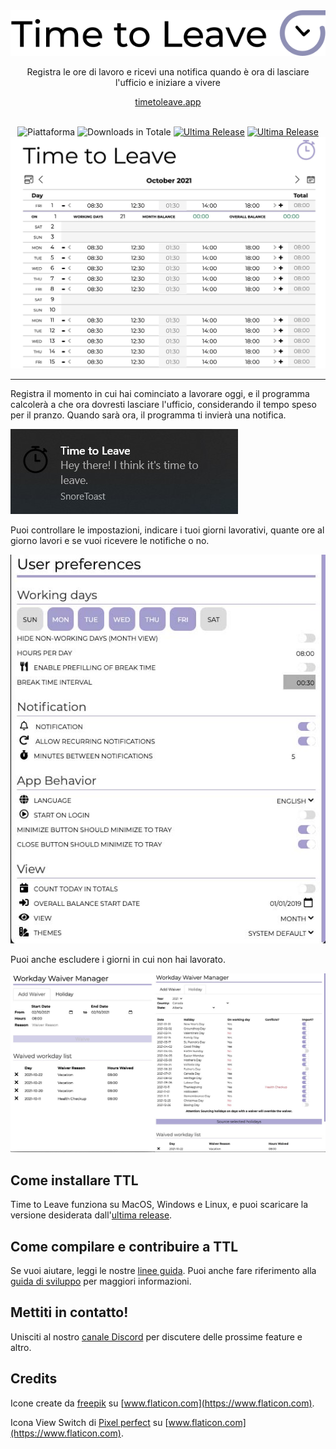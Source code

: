 <div align="center">
  <img src="../assets/timetoleave.png" alt="Time to Leave Logo">

  <p>Registra le ore di lavoro e ricevi una notifica quando è ora di lasciare l'ufficio e iniziare a vivere</p>

[timetoleave.app](https://timetoleave.app/)

  <br/>

<img src="https://img.shields.io/badge/platforms-Windows%20%7C%20MacOS%20%7C%20Linux-green" alt="Piattaforma">
<img src="https://img.shields.io/github/downloads/TTLApp/time-to-leave/total" alt="Downloads in Totale">
<a href="https://github.com/TTLApp/time-to-leave/releases/latest"><img src="https://img.shields.io/github/v/release/TTLApp/time-to-leave" alt="Ultima Release"></a>
<a href="http://makeapullrequest.com/"><img src="https://img.shields.io/badge/PRs-welcome-purple" alt="Ultima Release"></a>

   <br/>

  <img src="./images/screenshot.jpg" alt="Time to Leave Screenshot">

  <br/>

</div>

---

Registra il momento in cui hai cominciato a lavorare oggi, e il programma calcolerà a che ora dovresti lasciare l'ufficio, considerando il tempo speso per il pranzo. Quando sarà ora, il programma ti invierà una notifica.

<img src="./images/notification.jpg" alt="Time to Leave Notification">

Puoi controllare le impostazioni, indicare i tuoi giorni lavorativi, quante ore al giorno lavori e se vuoi ricevere le notifiche o no.

<img src="./images/preferences.jpg" alt="Time to Leave Preferences">

Puoi anche escludere i giorni in cui non hai lavorato.

<img src="./images/waiver_manager.jpg" alt="Time to Leave Waiver Manager">

## Come installare TTL

Time to Leave funziona su MacOS, Windows e Linux, e puoi scaricare la versione desiderata dall'[ultima release](https://github.com/TTLApp/time-to-leave/releases/latest).

## Come compilare e contribuire a TTL

Se vuoi aiutare, leggi le nostre [linee guida](CONTRIBUTING.md).
Puoi anche fare riferimento alla [guida di sviluppo](DEVELOPMENT.md) per maggiori informazioni.

## Mettiti in contatto!

Unisciti al nostro [canale Discord](https://discord.gg/P3KkEF5) per discutere delle prossime feature e altro.

## Credits

Icone create da [freepik](https://www.flaticon.com/authors/freepik) su [www.flaticon.com](https://www.flaticon.com).

Icona View Switch di [Pixel perfect](https://www.flaticon.com/authors/pixel-perfect) su [www.flaticon.com](https://www.flaticon.com).
